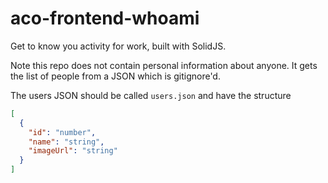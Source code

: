 # aco-frontend-whoami
Get to know you activity for work, built with SolidJS.

Note this repo does not contain personal information about anyone. It gets the list of people from a JSON which is gitignore'd.

The users JSON should be called `users.json` and have the structure
```json
[
  {
    "id": "number",
    "name": "string",
    "imageUrl": "string"
  }
]
```
